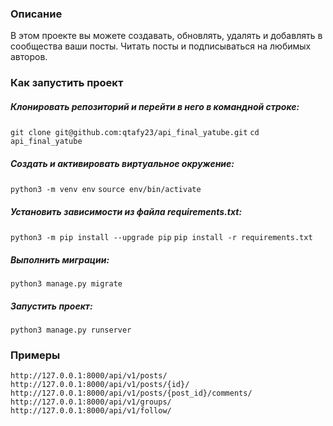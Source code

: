 ### **Описание**
В этом проекте вы можете создавать, обновлять, удалять и добавлять в сообщества ваши посты. Читать посты и подписываться на любимых авторов.

### **Как запустить проект**
##### Клонировать репозиторий и перейти в него в командной строке:

`git clone git@github.com:qtafy23/api_final_yatube.git`
`cd api_final_yatube`

##### Cоздать и активировать виртуальное окружение:

`python3 -m venv env`
`source env/bin/activate`

##### Установить зависимости из файла requirements.txt:

`python3 -m pip install --upgrade pip`
`pip install -r requirements.txt`

##### Выполнить миграции:

`python3 manage.py migrate`

##### Запустить проект:

`python3 manage.py runserver`

### Примеры
```
http://127.0.0.1:8000/api/v1/posts/
http://127.0.0.1:8000/api/v1/posts/{id}/
http://127.0.0.1:8000/api/v1/posts/{post_id}/comments/
http://127.0.0.1:8000/api/v1/groups/
http://127.0.0.1:8000/api/v1/follow/
```
